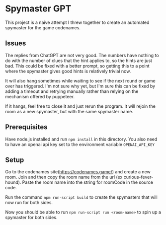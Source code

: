 # Spymaster GPT

This project is a naive attempt I threw together to create an automated spymaster for the game
codenames.

## Issues
The replies from ChatGPT are not very good. The numbers have nothing to do with the number of clues
that the hint applies to, so the hints are just bad. This could be fixed with a better
prompt, so getting this to a point where the spymaster gives good hints is relatively trivial now.

It will also hang sometimes while waiting to see if the next round or game over has triggered.
I'm not sure why yet, but I'm sure this can be fixed by adding a timeout and retrying manually
rather than relying on the mechanism offered by puppeteer.

If it hangs, feel free to close it and just rerun the program. It will rejoin the room as a new spymaster, but with the same spymaster name.

## Prerequisites
Have node.js installed and run `npm install` in this directory.
You also need to have an openai api key set to the environment variable `OPENAI_API_KEY`

## Setup
Go to the codenames site(https://codenames.game/) and create a new room.
Join and then copy the room name from the url (ex curious-fever-hound).
Paste the room name into the string for roomCode in the source code.

Run the command `npm run-script build` to create the spymasters that will now run for both sides.

Now you should be able to run `npm run-script run <room-name>` to spin up a spymaster for both sides.